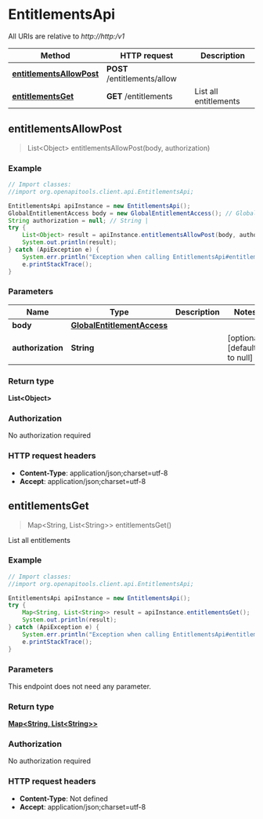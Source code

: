 # EntitlementsApi

All URIs are relative to *http://http:/v1*

Method | HTTP request | Description
------------- | ------------- | -------------
[**entitlementsAllowPost**](EntitlementsApi.md#entitlementsAllowPost) | **POST** /entitlements/allow | 
[**entitlementsGet**](EntitlementsApi.md#entitlementsGet) | **GET** /entitlements | List all entitlements



## entitlementsAllowPost

> List&lt;Object&gt; entitlementsAllowPost(body, authorization)



### Example

```java
// Import classes:
//import org.openapitools.client.api.EntitlementsApi;

EntitlementsApi apiInstance = new EntitlementsApi();
GlobalEntitlementAccess body = new GlobalEntitlementAccess(); // GlobalEntitlementAccess | 
String authorization = null; // String | 
try {
    List<Object> result = apiInstance.entitlementsAllowPost(body, authorization);
    System.out.println(result);
} catch (ApiException e) {
    System.err.println("Exception when calling EntitlementsApi#entitlementsAllowPost");
    e.printStackTrace();
}
```

### Parameters


Name | Type | Description  | Notes
------------- | ------------- | ------------- | -------------
 **body** | [**GlobalEntitlementAccess**](GlobalEntitlementAccess.md)|  |
 **authorization** | **String**|  | [optional] [default to null]

### Return type

**List&lt;Object&gt;**

### Authorization

No authorization required

### HTTP request headers

- **Content-Type**: application/json;charset=utf-8
- **Accept**: application/json;charset=utf-8


## entitlementsGet

> Map&lt;String, List&lt;String&gt;&gt; entitlementsGet()

List all entitlements

### Example

```java
// Import classes:
//import org.openapitools.client.api.EntitlementsApi;

EntitlementsApi apiInstance = new EntitlementsApi();
try {
    Map<String, List<String>> result = apiInstance.entitlementsGet();
    System.out.println(result);
} catch (ApiException e) {
    System.err.println("Exception when calling EntitlementsApi#entitlementsGet");
    e.printStackTrace();
}
```

### Parameters

This endpoint does not need any parameter.

### Return type

[**Map&lt;String, List&lt;String&gt;&gt;**](List.md)

### Authorization

No authorization required

### HTTP request headers

- **Content-Type**: Not defined
- **Accept**: application/json;charset=utf-8

